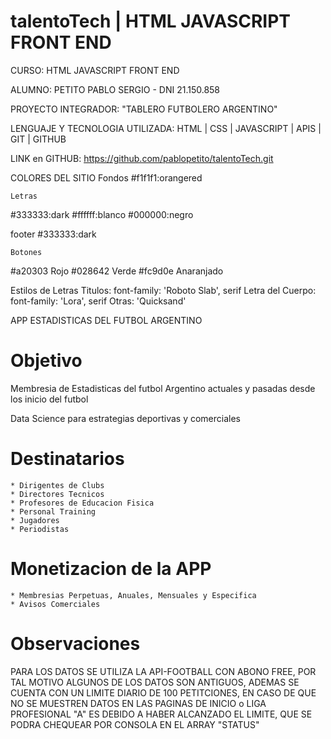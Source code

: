 # talentoTech | HTML JAVASCRIPT FRONT END

CURSO: HTML JAVASCRIPT FRONT END 

ALUMNO: PETITO PABLO SERGIO - DNI 21.150.858

PROYECTO INTEGRADOR: "TABLERO FUTBOLERO ARGENTINO"

LENGUAJE Y TECNOLOGIA UTILIZADA: HTML | CSS | JAVASCRIPT | APIS | GIT | GITHUB 

LINK en GITHUB: https://github.com/pablopetito/talentoTech.git

COLORES DEL SITIO
    Fondos #f1f1f1:orangered

    Letras   
#333333:dark
#ffffff:blanco
#000000:negro

footer
#333333:dark

    Botones
  #a20303 Rojo
  #028642 Verde
  #fc9d0e Anaranjado

Estilos de Letras
    Titulos: font-family: 'Roboto Slab', serif
    Letra del Cuerpo: font-family: 'Lora', serif
    Otras: 'Quicksand'

APP ESTADISTICAS DEL FUTBOL ARGENTINO 

# Objetivo
Membresia de Estadisticas del futbol Argentino actuales y pasadas desde los inicio del futbol

Data Science para estrategias deportivas y comerciales 

# Destinatarios 
    * Dirigentes de Clubs 
    * Directores Tecnicos 
    * Profesores de Educacion Fisica
    * Personal Training 
    * Jugadores 
    * Periodistas 

# Monetizacion de la APP
    * Membresias Perpetuas, Anuales, Mensuales y Especifica
    * Avisos Comerciales

# Observaciones
PARA LOS DATOS SE UTILIZA LA API-FOOTBALL CON ABONO FREE, POR TAL MOTIVO ALGUNOS DE LOS DATOS SON ANTIGUOS,
ADEMAS SE CUENTA CON UN LIMITE DIARIO DE 100 PETITCIONES, EN CASO DE QUE NO SE MUESTREN DATOS EN LAS PAGINAS
DE INICIO o LIGA PROFESIONAL "A" ES DEBIDO A HABER ALCANZADO EL LIMITE, QUE SE PODRA CHEQUEAR POR CONSOLA EN 
EL ARRAY "STATUS" 